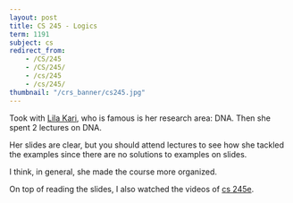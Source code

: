 ```yaml
---
layout: post
title: CS 245 - Logics
term: 1191
subject: cs
redirect_from:
    - /CS/245
    - /CS/245/
    - /cs/245
    - /cs/245/
thumbnail: "/crs_banner/cs245.jpg"
---
```


Took with [Lila Kari](https://cs.uwaterloo.ca/~lila/), who is famous is her research area: DNA. Then she spent 2 lectures on DNA.

Her slides are clear, but you should attend lectures to see how she tackled the examples since there are no solutions to examples on slides.

I think, in general, she made the course more organized.

On top of reading the slides, I also watched the videos of [cs 245e](/cs245e).
